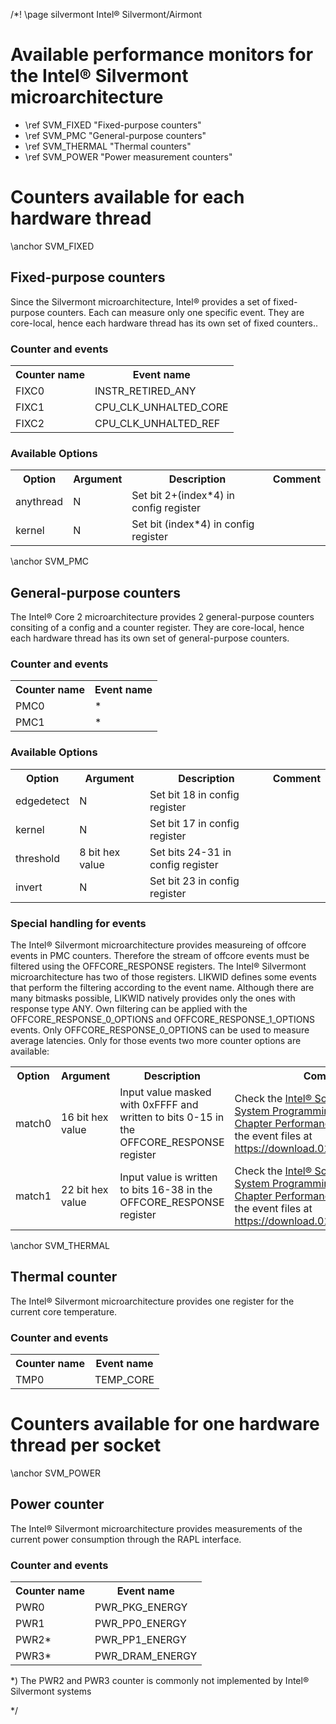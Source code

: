 /*! \page silvermont Intel&reg; Silvermont/Airmont

<H1>Available performance monitors for the Intel&reg; Silvermont microarchitecture</H1>
<UL>
<LI>\ref SVM_FIXED "Fixed-purpose counters"</LI>
<LI>\ref SVM_PMC "General-purpose counters"</LI>
<LI>\ref SVM_THERMAL "Thermal counters"</LI>
<LI>\ref SVM_POWER "Power measurement counters"</LI>
</UL>

<H1>Counters available for each hardware thread</H1>
\anchor SVM_FIXED
<H2>Fixed-purpose counters</H2>
<P>Since the Silvermont microarchitecture, Intel&reg; provides a set of fixed-purpose counters. Each can measure only one specific event. They are core-local, hence each hardware thread has its own set of fixed counters..</P>
<H3>Counter and events</H3>
<TABLE>
<TR>
  <TH>Counter name</TH>
  <TH>Event name</TH>
</TR>
<TR>
  <TD>FIXC0</TD>
  <TD>INSTR_RETIRED_ANY</TD>
</TR>
<TR>
  <TD>FIXC1</TD>
  <TD>CPU_CLK_UNHALTED_CORE</TD>
</TR>
<TR>
  <TD>FIXC2</TD>
  <TD>CPU_CLK_UNHALTED_REF</TD>
</TR>
</TABLE>
<H3>Available Options</H3>
<TABLE>
<TR>
  <TH>Option</TH>
  <TH>Argument</TH>
  <TH>Description</TH>
  <TH>Comment</TH>
</TR>
<TR>
  <TD>anythread</TD>
  <TD>N</TD>
  <TD>Set bit 2+(index*4) in config register</TD>
  <TD></TD>
</TR>
<TR>
  <TD>kernel</TD>
  <TD>N</TD>
  <TD>Set bit (index*4) in config register</TD>
  <TD></TD>
</TR>
</TABLE>

\anchor SVM_PMC
<H2>General-purpose counters</H2>
<P>The Intel&reg; Core 2 microarchitecture provides 2 general-purpose counters consiting of a config and a counter register. They are core-local, hence each hardware thread has its own set of general-purpose counters.</P>
<H3>Counter and events</H3>
<TABLE>
<TR>
  <TH>Counter name</TH>
  <TH>Event name</TH>
</TR>
<TR>
  <TD>PMC0</TD>
  <TD>*</TD>
</TR>
<TR>
  <TD>PMC1</TD>
  <TD>*</TD>
</TR>
</TABLE>
<H3>Available Options</H3>
<TABLE>
<TR>
  <TH>Option</TH>
  <TH>Argument</TH>
  <TH>Description</TH>
  <TH>Comment</TH>
</TR>
<TR>
  <TD>edgedetect</TD>
  <TD>N</TD>
  <TD>Set bit 18 in config register</TD>
  <TD></TD>
</TR>
<TR>
  <TD>kernel</TD>
  <TD>N</TD>
  <TD>Set bit 17 in config register</TD>
  <TD></TD>
</TR>
<TR>
  <TD>threshold</TD>
  <TD>8 bit hex value</TD>
  <TD>Set bits 24-31 in config register</TD>
  <TD></TD>
</TR>
<TR>
  <TD>invert</TD>
  <TD>N</TD>
  <TD>Set bit 23 in config register</TD>
  <TD></TD>
</TR>
</TABLE>

<H3>Special handling for events</H3>
<P>The Intel&reg; Silvermont microarchitecture provides measureing of offcore events in PMC counters. Therefore the stream of offcore events must be filtered using the OFFCORE_RESPONSE registers. The Intel&reg; Silvermont microarchitecture has two of those registers. LIKWID defines some events that perform the filtering according to the event name. Although there are many bitmasks possible, LIKWID natively provides only the ones with response type ANY. Own filtering can be applied with the OFFCORE_RESPONSE_0_OPTIONS and OFFCORE_RESPONSE_1_OPTIONS events. Only OFFCORE_RESPONSE_0_OPTIONS can be used to measure average latencies. Only for those events two more counter options are available:</P>
<TABLE>
<TR>
  <TH>Option</TH>
  <TH>Argument</TH>
  <TH>Description</TH>
  <TH>Comment</TH>
</TR>
<TR>
  <TD>match0</TD>
  <TD>16 bit hex value</TD>
  <TD>Input value masked with 0xFFFF and written to bits 0-15 in the OFFCORE_RESPONSE register</TD>
  <TD>Check the <A HREF="http://www.Intel.com/content/www/us/en/processors/architectures-software-developer-manuals.html">Intel&reg; Software Developer System Programming Manual, Vol. 3, Chapter Performance Monitoring</A> and the event files at <A HREF="https://download.01.org/perfmon/SLM">https://download.01.org/perfmon/SLM</A>.</TD>
</TR>
<TR>
  <TD>match1</TD>
  <TD>22 bit hex value</TD>
  <TD>Input value is written to bits 16-38 in the OFFCORE_RESPONSE register</TD>
  <TD>Check the <A HREF="http://www.Intel.com/content/www/us/en/processors/architectures-software-developer-manuals.html">Intel&reg; Software Developer System Programming Manual, Vol. 3, Chapter Performance Monitoring</A> and the event files at <A HREF="https://download.01.org/perfmon/SLM">https://download.01.org/perfmon/SLM</A>.</TD>
</TR>
</TABLE>

\anchor SVM_THERMAL
<H2>Thermal counter</H2>
<P>The Intel&reg; Silvermont microarchitecture provides one register for the current core temperature.</P>
<H3>Counter and events</H3>
<TABLE>
<TR>
  <TH>Counter name</TH>
  <TH>Event name</TH>
</TR>
<TR>
  <TD>TMP0</TD>
  <TD>TEMP_CORE</TD>
</TR>
</TABLE>

<H1>Counters available for one hardware thread per socket</H1>
\anchor SVM_POWER
<H2>Power counter</H2>
<P>The Intel&reg; Silvermont microarchitecture provides measurements of the current power consumption through the RAPL interface.</P>
<H3>Counter and events</H3>
<TABLE>
<TR>
  <TH>Counter name</TH>
  <TH>Event name</TH>
</TR>
<TR>
  <TD>PWR0</TD>
  <TD>PWR_PKG_ENERGY</TD>
</TR>
<TR>
  <TD>PWR1</TD>
  <TD>PWR_PP0_ENERGY</TD>
</TR>
<TR>
  <TD>PWR2*</TD>
  <TD>PWR_PP1_ENERGY</TD>
</TR>
<TR>
  <TD>PWR3*</TD>
  <TD>PWR_DRAM_ENERGY</TD>
</TR>
</TABLE>
<P>*) The PWR2 and PWR3 counter is commonly not implemented by Intel&reg; Silvermont systems</P>
*/
